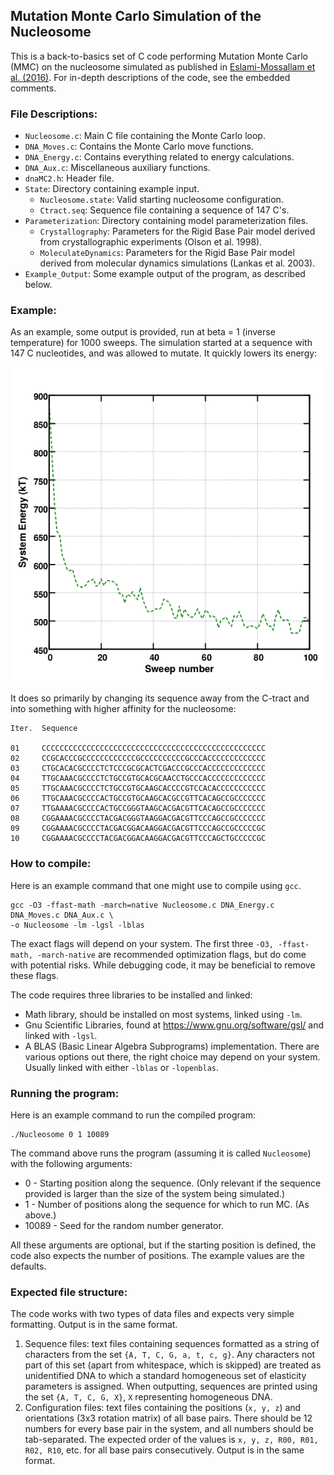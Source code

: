 Mutation Monte Carlo Simulation of the Nucleosome
-------------------------------------------------

This is a back-to-basics set of C code performing Mutation Monte Carlo (MMC) on the nucleosome simulated as published in [Eslami-Mossallam et al. (2016)](http://journals.plos.org/plosone/article?id=10.1371%2Fjournal.pone.0156905). For in-depth descriptions of the code, see the embedded comments.

### File Descriptions:

- `Nucleosome.c`: Main C file containing the Monte Carlo loop.
- `DNA_Moves.c`: Contains the Monte Carlo move functions.
- `DNA_Energy.c`: Contains everything related to energy calculations.
- `DNA_Aux.c`: Miscellaneous auxiliary functions.
- `dnaMC2.h`: Header file.
- `State`: Directory containing example input.
    * `Nucleosome.state`: Valid starting nucleosome configuration.
    * `Ctract.seq`: Sequence file containing a sequence of 147 C's.
- `Parameterization`: Directory containing model parameterization files.
    * `Crystallography`: Parameters for the Rigid Base Pair model derived from crystallographic experiments (Olson et al. 1998).
    * `MoleculateDynamics`: Parameters for the Rigid Base Pair model derived from molecular dynamics simulations (Lankas et al. 2003).
- `Example_Output`: Some example output of the program, as described below.

### Example:

As an example, some output is provided, run at beta = 1 (inverse temperature) for 1000 sweeps. The simulation started at a sequence with 147 C nucleotides, and was allowed to mutate. It quickly lowers its energy:

![](https://raw.githubusercontent.com/SchiesselLab/NucleosomeMMC/master/Example_Output/Example_Output_Energies.png)

It does so primarily by changing its sequence away from the C-tract and into something with higher affinity for the nucleosome:

    Iter.  Sequence
    
    01     CCCCCCCCCCCCCCCCCCCCCCCCCCCCCCCCCCCCCCCCCCCCCCCCCC
    02     CCGCACCCGCCCCCCCCCCCCGCCCCCCCCCCGCCCACCCCCCCCCCCCC
    03     CTGCACACGCCCCTCTCCCGCGCACTCGACCCGCCCACCCCCCCCCCCCC
    04     TTGCAAACGCCCCTCTGCCGTGCACGCAACCTGCCCACCCCCCCCCCCCC
    05     TTGCAAACGCCCCTCTGCCGTGCAAGCACCCCGTCCACACCCCCCCCCCC
    06     TTGCAAACGCCCCACTGCCGTGCAAGCACGCCGTTCACAGCCGCCCCCCC
    07     TTGAAAACGCCCCACTGCCGGGTAAGCACGACGTTCACAGCCGCCCCCCC
    08     CGGAAAACGCCCCTACGACGGGTAAGGACGACGTTCCCAGCCGCCCCCCC
    09     CGGAAAACGCCCCTACGACGGACAAGGACGACGTTCCCAGCCGCCCCCGC
    10     CGGAAAACGCCCCTACGACGGACAAGGACGACGTTCCCAGCTGCCCCCGC

### How to compile:

Here is an example command that one might use to compile using `gcc`.

```
gcc -O3 -ffast-math -march=native Nucleosome.c DNA_Energy.c DNA_Moves.c DNA_Aux.c \
-o Nucleosome -lm -lgsl -lblas
``` 

The exact flags will depend on your system. The first three `-O3, -ffast-math, -march-native` are recommended optimization flags, but do come with potential risks. While debugging code, it may be beneficial to remove these flags. 

The code requires three libraries to be installed and linked:

 - Math library, should be installed on most systems, linked using `-lm`.
 - Gnu Scientific Libraries, found at https://www.gnu.org/software/gsl/ and linked with `-lgsl`.
 - A BLAS (Basic Linear Algebra Subprograms) implementation. There are various options out there, the right choice may depend on your system. Usually linked with either `-lblas` or `-lopenblas`.

### Running the program:

Here is an example command to run the compiled program:

```
./Nucleosome 0 1 10089
```

The command above runs the program (assuming it is called `Nucleosome`) with the following arguments:

 - 0     - Starting position along the sequence. (Only relevant if the sequence provided is larger than the size of the system being simulated.)
 - 1     - Number of positions along the sequence for which to run MC. (As above.)
 - 10089 - Seed for the random number generator.

All these arguments are optional, but if the starting position is defined, the code also expects the number of positions. The example values are the defaults.


### Expected file structure:

The code works with two types of data files and expects very simple formatting. Output is in the same format.

1. Sequence files: text files containing sequences formatted as a string of characters from the set `{A, T, C, G, a, t, c, g}`. Any characters not part of this set (apart from whitespace, which is skipped) are treated as unidentified DNA to which a standard homogeneous set of elasticity parameters is assigned. When outputting, sequences are printed using the set `{A, T, C, G, X}`, `X` representing homogeneous DNA.
2. Configuration files: text files containing the positions (`x, y, z`) and orientations (3x3 rotation matrix) of all base pairs. There should be 12 numbers for every base pair in the system, and all numbers should be tab-separated. The expected order of the values is `x, y, z, R00, R01, R02, R10`, etc. for all base pairs consecutively. Output is in the same format.
